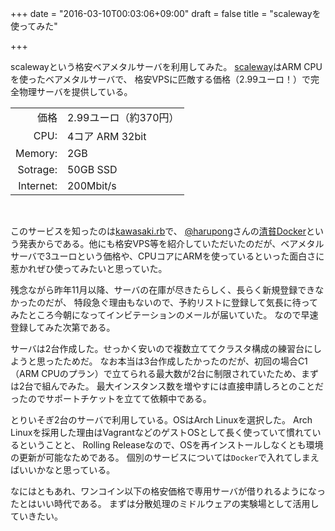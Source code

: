 +++
date = "2016-03-10T00:03:06+09:00"
draft = false
title = "scalewayを使ってみた"

+++

scalewayという格安ベアメタルサーバを利用してみた。
[scaleway](https://www.scaleway.com)はARM CPUを使ったベアメタルサーバで、
格安VPSに匹敵する価格（2.99ユーロ！）で完全物理サーバを提供している。

|||
|------:|:------|
|価格|2.99ユーロ（約370円）|
|CPU:|4コア ARM 32bit|
|Memory:|2GB |
|Sotrage:| 50GB SSD|
|Internet:| 200Mbit/s|

&nbsp;

このサービスを知ったのは[kawasaki.rb](http://kawasakirb.github.io)で、
[@harupong](https://twitter.com/harupong)さんの[清貧Docker](http://www.slideshare.net/harupong/docker-docker-58661634)という発表からである。他にも格安VPS等を紹介していただいたのだが、ベアメタルサーバで3ユーロという価格や、CPUコアにARMを使っているといった面白さに惹かれぜひ使ってみたいと思っていた。

残念ながら昨年11月以降、サーバの在庫が尽きたらしく、長らく新規登録できなかったのだが、
特段急ぐ理由もないので、予約リストに登録して気長に待ってみたところ今朝になってインビテーションのメールが届いていた。
なので早速登録してみた次第である。

サーバは2台作成した。せっかく安いので複数立ててクラスタ構成の練習台にしようと思ったためだ。
なお本当は3台作成したかったのだが、初回の場合C1（ARM CPUのプラン）で立てられる最大数が2台に制限されていたため、まずは2台で組んでみた。
最大インスタンス数を増やすには直接申請しろとのことだったのでサポートチケットを立てて依頼中である。


とりいそぎ2台のサーバで利用している。OSはArch Linuxを選択した。
Arch Linuxを採用した理由はVagrantなどのゲストOSとして長く使っていて慣れているということと、
Rolling Releaseなので、OSを再インストールしなくとも環境の更新が可能なためである。
個別のサービスについては`Docker`で入れてしまえばいいかなと思っている。

なにはともあれ、ワンコイン以下の格安価格で専用サーバが借りれるようになったとはいい時代である。
まずは分散処理のミドルウェアの実験場として活用していきたい。
